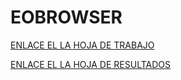 # EOBROWSER
[ENLACE EL LA HOJA DE TRABAJO](https://docs.google.com/spreadsheets/d/1w5OCp2OYW-_e1wwjr-kh8DvzWt4S6MTFaTPs5IJ8B20/edit?usp=sharing)

[ENLACE EL LA HOJA DE RESULTADOS](https://docs.google.com/document/d/1k6_x3NBG6Uvr64C_YABglbLC73UvKPaV4tpb7vu_a-4/edit?usp=sharing)